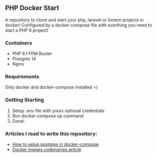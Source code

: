 ## PHP Docker Start
A repository to clone and start your php, laravel or lumem projects in docker!
Configured by a docker-compose file with everthing you need to start a PHP 8 project!

### Containers
 - PHP 8.1 FPM Buster
 - Postgres 14
 - Nginx

### Requirements
Only docker and docker-compose installed =)

### Getting Starting
 1. Setup .env file with yours optional credentials
 2. Run docker-compose up command
 3. Done!

### Articles I read to write this repository:
* [How to setup postgres in docker-compose](https://herewecode.io/blog/create-a-postgresql-database-using-docker-compose/)
* [Docker images codenames article](https://medium.com/swlh/alpine-slim-stretch-buster-jessie-bullseye-bookworm-what-are-the-differences-in-docker-62171ed4531d)